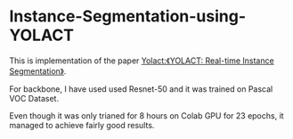 # Instance-Segmentation-using-YOLACT

This is implementation of the paper [Yolact:《YOLACT: Real-time Instance Segmentation》](https://arxiv.org/abs/1904.02689).

For backbone, I have used used Resnet-50 and it was trained on Pascal VOC Dataset.

Even though it was only trianed for 8 hours on Colab GPU for 23 epochs, it managed to achieve fairly good results.
